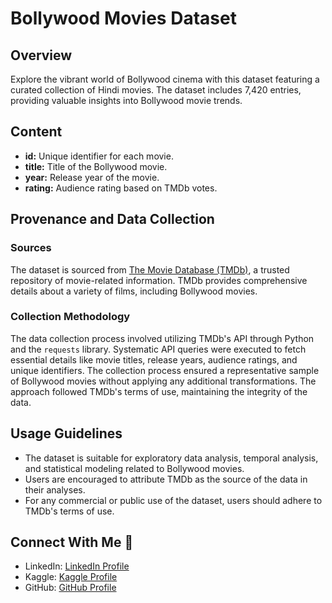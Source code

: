 # Bollywood Movies Dataset 

## Overview

Explore the vibrant world of Bollywood cinema with this dataset featuring a curated collection of Hindi movies. The dataset includes 7,420 entries, providing valuable insights into Bollywood movie trends.

## Content

- **id:** Unique identifier for each movie.
- **title:** Title of the Bollywood movie.
- **year:** Release year of the movie.
- **rating:** Audience rating based on TMDb votes.

## Provenance and Data Collection

### Sources

The dataset is sourced from [The Movie Database (TMDb)](https://www.themoviedb.org/), a trusted repository of movie-related information. TMDb provides comprehensive details about a variety of films, including Bollywood movies.

### Collection Methodology

The data collection process involved utilizing TMDb's API through Python and the `requests` library. Systematic API queries were executed to fetch essential details like movie titles, release years, audience ratings, and unique identifiers. The collection process ensured a representative sample of Bollywood movies without applying any additional transformations. The approach followed TMDb's terms of use, maintaining the integrity of the data.

## Usage Guidelines

- The dataset is suitable for exploratory data analysis, temporal analysis, and statistical modeling related to Bollywood movies.
- Users are encouraged to attribute TMDb as the source of the data in their analyses.
- For any commercial or public use of the dataset, users should adhere to TMDb's terms of use.

## Connect With Me 🚀

- LinkedIn: [LinkedIn Profile](https://www.linkedin.com/in/vidhi-waghela-434663198/)
- Kaggle: [Kaggle Profile](https://www.kaggle.com/vidhikishorwaghela)
- GitHub: [GitHub Profile](https://github.com/Vidhi1290)
